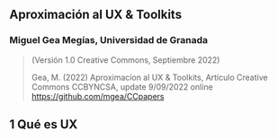 
## Aproximación al UX & Toolkits 

### Miguel Gea Megías, Universidad de Granada

> (Versión 1.0 Creative Commons, Septiembre 2022)
>
> Gea, M. (2022) Aproximacíon al UX & Toolkits, Artículo Creative Commons CCBYNCSA, update 9/09/2022 online https://github.com/mgea/CCpapers




## 1 Qué es UX 





